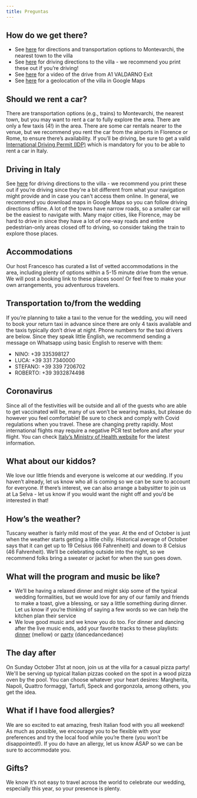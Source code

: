 ```yaml
---
title: Preguntas
---
```


## How do we get there?
- See [here](https://www.chianti-farm.com/download/Directions_Montevarchi.pdf) for directions and transportation options to Montevarchi, the nearest town to the villa
- See [here](https://www.chianti-farm.com/W_laselva_directions.pdf) for driving directions to the villa - we recommend you print these out if you’re driving!
- See [here](https://www.youtube.com/watch?v=AEk99zdehqA) for a video of the drive from A1 VALDARNO Exit
- See [here](https://www.google.com/maps/place/La+Selva+Giardino+del+Belvedere/@43.5104287,11.508301,17z/data=!3m1!4b1!4m5!3m4!1s0x132bc81c62ea0753:0x6509f4bf41f716e2!8m2!3d43.5104432!4d11.510619) for a geolocation of the villa in Google Maps

## Should we rent a car?
There are transportation options (e.g., trains) to Montevarchi, the nearest town, but you may want to rent a car to fully explore the area. There are only a few taxis (4!) in the area. There are some car rentals nearer to the venue, but we recommend you rent the car from the airports in Florence or Rome, to ensure there’s availability. If you’ll be driving, be sure to get a valid [International Driving Permit (IDP)](https://www.aaa.com/vacation/idpf.html) which is mandatory for you to be able to rent a car in Italy.

## Driving in Italy
See [here](https://www.dropbox.com/s/x3s7ugy4a8emqg0/eng_laselva_driving_directions.pdf?dl=0) for driving directions to the villa - we recommend you print these out if you’re driving since they're a bit different from what your navigation might provide and in case you can't access them online. In general, we recommend you download maps in Google Maps so you can follow driving directions offline. A lot of the towns have narrow roads, so a smaller car will be the easiest to navigate with. Many major cities, like Florence, may be hard to drive in since they have a lot of one-way roads and entire pedestrian-only areas closed off to driving, so consider taking the train to explore those places. 

## Accommodations
Our host Francesco has curated a list of vetted accommodations in the area, including plenty of options within a 5-15 minute drive from the venue. We will post a booking link to these places soon! Or feel free to make your own arrangements, you adventurous travelers. 

## Transportation to/from the wedding 
If you’re planning to take a taxi to the venue for the wedding, you will need to book your return taxi in advance since there are only 4 taxis available and the taxis typically don’t drive at night. Phone numbers for the taxi drivers are below. Since they speak little English, we recommend sending a message on Whatsapp using basic English to reserve with them:

- NINO:        +39    335398127 
- LUCA:        +39    331    7340000 
- STEFANO:    +39    339    7206702 
- ROBERTO:    +39    3932874498 

## Coronavirus
Since all of the festivities will be outside and all of the guests who are able to get vaccinated will be, many of us won’t be wearing masks, but please do however you feel comfortable! Be sure to check and comply with Covid regulations when you travel. These are changing pretty rapidly. Most international flights may require a negative PCR test before and after your flight. You can check [Italy’s Ministry of Health website](https://www.salute.gov.it/portale/nuovocoronavirus/dettaglioContenutiNuovoCoronavirus.jsp?lingua=english&id=5412&area=nuovoCoronavirus&menu=vuoto) for the latest information.

## What about our kiddos?
We love our little friends and everyone is welcome at our wedding. If you haven’t already, let us know who all is coming so we can be sure to account for everyone. If there’s interest, we can also arrange a babysitter to join us at La Selva - let us know if you would want the night off and you’d be interested in that!

## How’s the weather?
Tuscany weather is fairly mild most of the year. At the end of October is just when the weather starts getting a little chilly. Historical average of October says that it can get up to 19 Celsius (66 Fahrenheit) and down to 8 Celsius (46 Fahrenheit). We’ll be celebrating outside into the night, so we recommend folks bring a sweater or jacket for when the sun goes down. 

## What will the program and music be like?
- We’ll be having a relaxed dinner and might skip some of the typical wedding formalities, but we would love for any of our family and friends to make a toast, give a blessing, or say a little something during dinner. Let us know if you’re thinking of saying a few words so we can help the kitchen plan their service
- We love good music and we know you do too. For dinner and dancing after the live music ends, add your favorite tracks to these playlists: [dinner](https://open.spotify.com/playlist/01BFFUNpaBdZXIdgStuZAY?si=7a9dc0fef6f14cb9) (mellow) or [party](https://open.spotify.com/playlist/4qPbgXfWLVhQZLr7TZ0SEd?si=90cd1969f2794265) (dancedancedance)

## The day after
On Sunday October 31st at noon, join us at the villa for a casual pizza party! We'll be serving up typical Italian pizzas cooked on the spot in a wood pizza oven by the pool. You can choose whatever your heart desires: Margherita, Napoli, Quattro formaggi, Tartufi, Speck and gorgonzola, among others, you get the idea.

## What if I have food allergies?
We are so excited to eat amazing, fresh Italian food with you all weekend! As much as possible, we encourage you to be flexible with your preferences and try the local food while you’re there (you won’t be disappointed!). If you do have an allergy, let us know ASAP so we can be sure to accommodate you.

## Gifts?
We know it’s not easy to travel across the world to celebrate our wedding, especially this year, so your presence is plenty.
